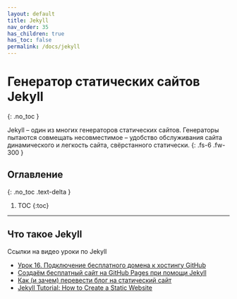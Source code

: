 ```yaml
---
layout: default
title: Jekyll
nav_order: 35
has_children: true
has_toc: false
permalink: /docs/jekyll
---
```


# Генератор статических сайтов Jekyll
{: .no_toc }

Jekyll – один из многих генераторов статических сайтов. Генераторы пытаются совмещать несовместимое – удобство обслуживания сайта динамического и легкость сайта, свёрстанного статически.
{: .fs-6 .fw-300 }

## Оглавление
{: .no_toc .text-delta }

1. TOC
{:toc}

---

## Что такое Jekyll

Ссылки на видео уроки по Jekyll

- [Урок 16. Подключение бесплатного домена к хостингу GitHub](https://www.youtube.com/watch?v=0tp4s9KI8pA&t=3s)
- [Создаём бесплатный сайт на GitHub Pages при помощи Jekyll](https://annimon.com/article/2658)
- [Как (и зачем) перевести блог на статический сайт](https://prudnitskiy.pro/2017/09/14/jekyll/)
- [Jekyll Tutorial: How to Create a Static Website](https://www.taniarascia.com/make-a-static-website-with-jekyll/)
